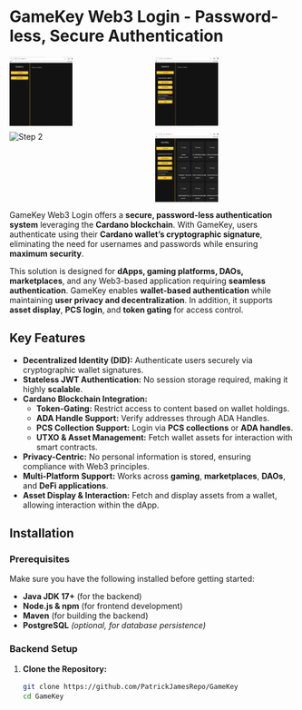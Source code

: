 # GameKey Web3 Login - Password-less, Secure Authentication

<div style="display: grid; grid-template-columns: repeat(2, 1fr); gap: 10px;">
  <img src="Gamekey.png" alt="GameKey" style="width: 45%;"/>
  <img src="Gamekey1.png" alt="Step 1" style="width: 45%;"/>
  <img src="../../../../../media/patrick/PHILIPS%20SSD/IntelleJProjects/Portfolio/src/main/resources/static/images/Gamekey2.png" alt="Step 2" style="width: 45%;"/>
  <img src="Gamekey3.png" alt="Step 3" style="width: 45%;"/>
</div>

GameKey Web3 Login offers a **secure, password-less authentication system** leveraging the **Cardano blockchain**. With GameKey, users authenticate using their **Cardano wallet’s cryptographic signature**, eliminating the need for usernames and passwords while ensuring **maximum security**.

This solution is designed for **dApps, gaming platforms, DAOs, marketplaces**, and any Web3-based application requiring **seamless authentication**. GameKey enables **wallet-based authentication** while maintaining **user privacy and decentralization**. In addition, it supports **asset display**, **PCS login**, and **token gating** for access control.



## Key Features

- **Decentralized Identity (DID):** Authenticate users securely via cryptographic wallet signatures.
- **Stateless JWT Authentication:** No session storage required, making it highly **scalable**.
- **Cardano Blockchain Integration:**
    - **Token-Gating:** Restrict access to content based on wallet holdings.
    - **ADA Handle Support:** Verify addresses through ADA Handles.
    - **PCS Collection Support:** Login via **PCS collections** or **ADA handles**.
    - **UTXO & Asset Management:** Fetch wallet assets for interaction with smart contracts.
- **Privacy-Centric:** No personal information is stored, ensuring compliance with Web3 principles.
- **Multi-Platform Support:** Works across **gaming**, **marketplaces**, **DAOs**, and **DeFi applications**.
- **Asset Display & Interaction:** Fetch and display assets from a wallet, allowing interaction within the dApp.


## Installation

### Prerequisites

Make sure you have the following installed before getting started:

- **Java JDK 17+** (for the backend)
- **Node.js & npm** (for frontend development)
- **Maven** (for building the backend)
- **PostgreSQL** *(optional, for database persistence)*

### Backend Setup

1. **Clone the Repository:**
   ```bash
   git clone https://github.com/PatrickJamesRepo/GameKey
   cd GameKey
